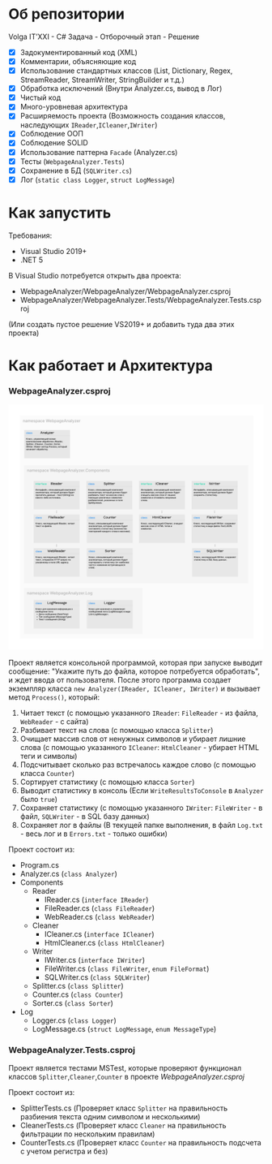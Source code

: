 # Об репозитории
Volga IT’XXI - C# Задача - Отборочный этап - Решение 

- [x] Задокументированный код (XML)
- [x] Комментарии, объясняющие код
- [x] Использование стандартных классов (List, Dictionary, Regex, StreamReader, StreamWriter, StringBuilder и т.д.)
- [x] Обработка исключений (Внутри Analyzer.cs, вывод в Лог)
- [x] Чистый код
- [x] Много-уровневая архитектура
- [x] Расширяемость проекта (Возможность создания классов, наследующих `IReader`,`ICleaner`,`IWriter`)
- [x] Соблюдение ООП
- [x] Соблюдение SOLID
- [x] Использование паттерна `Facade` (Analyzer.cs)
- [x] Тесты (`WebpageAnalyzer.Tests`)
- [x] Сохранение в БД (`SQLWriter.cs`)
- [x] Лог (`static class Logger`, `struct LogMessage`)

# Как запустить
Требования:
- Visual Studio 2019+
- .NET 5

В Visual Studio потребуется открыть два проекта:
- WebpageAnalyzer/WebpageAnalyzer/WebpageAnalyzer.csproj
- WebpageAnalyzer/WebpageAnalyzer.Tests/WebpageAnalyzer.Tests.csproj

(Или создать пустое решение VS2019+ и добавить туда два этих проекта)

# Как работает и Архитектура

### WebpageAnalyzer.csproj

![Изображение архитектуры](/ARCHITECTURE.png?raw=true)

Проект является консольной программой, которая при запуске выводит сообщение: "Укажите путь до файла, которое потребуется обработать", и ждет ввода от пользователя.
После этого программа создает экземпляр класса `new Analyzer(IReader, ICleaner, IWriter)` и вызывает метод `Process()`, который:
1. Читает текст (с помощью указанного `IReader`: `FileReader` - из файла, `WebReader` - с сайта)
2. Разбивает текст на слова (с помощью класса `Splitter`)
3. Очищает массив слов от ненужных символов и убирает лишние слова (с помощью указанного `ICleaner`: `HtmlCleaner` - убирает HTML теги и символы)
4. Подсчитывает сколько раз встречалось каждое слово (с помощью класса `Counter`)
4. Сортирует статистику (с помощью класса `Sorter`)
5. Выводит статистику в консоль (Если `WriteResultsToConsole` в `Analyzer` было `true`)
6. Сохраняет статистику (с помощью указанного `IWriter`: `FileWriter` - в файл, `SQLWriter` - в SQL базу данных)
7. Сохраняет лог в файлы (В текущей папке выполнения, в файл `Log.txt` - весь лог и в `Errors.txt` - только ошибки)

Проект состоит из:
- Program.cs
- Analyzer.cs (`class Analyzer`)
- Components
  - Reader
    - IReader.cs (`interface IReader`)
    - FileReader.cs (`class FileReader`)
    - WebReader.cs (`class WebReader`)
  - Cleaner
    - ICleaner.cs (`interface ICleaner`)
    - HtmlCleaner.cs (`class HtmlCleaner`)
  - Writer
    - IWriter.cs (`interface IWriter`)
    - FileWriter.cs (`class FileWriter`, `enum FileFormat`)
    - SQLWriter.cs (`class SQLWriter`)
  - Splitter.cs (`class Splitter`)
  - Counter.cs (`class Counter`)
  - Sorter.cs (`class Sorter`)
- Log
  - Logger.cs (`class Logger`)
  - LogMessage.cs (`struct LogMessage`, `enum MessageType`)

### WebpageAnalyzer.Tests.csproj
Проект является тестами MSTest, которые проверяют функционал классов `Splitter`,`Cleaner`,`Counter` в проекте *WebpageAnalyzer.csproj*

Проект состоит из:
- SplitterTests.cs (Проверяет класс `Splitter` на правильность разбиения текста одним символом и несколькими)
- CleanerTests.cs (Проверяет класс `Cleaner` на правильность фильтрации по нескольким правилам)
- CounterTests.cs (Проверяет класс `Counter` на правильность подсчета с учетом регистра и без)
